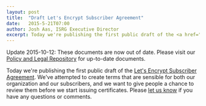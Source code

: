 ```yaml
---
layout: post
title:  "Draft Let's Encrypt Subscriber Agreement"
date:   2015-5-21T07:00
author: Josh Aas, ISRG Executive Director
excerpt: Today we're publishing the first public draft of the <a href="/documents/LE-SA-v1.0-June-23-2015.pdf">Let's Encrypt Subscriber Agreement</a>.
---
```


Update 2015-10-12: These documents are now out of date. Please visit our <a
href="https://letsencrypt.org/repository/">Policy and Legal Repository</a> for
up-to-date documents.

Today we're publishing the first public draft of the <a href="/documents/LE-SA-v1.0-June-23-2015.pdf">Let's Encrypt Subscriber Agreement</a>. We've attempted to create terms that are sensible for both our organization and our subscribers, and we want to give people a chance to review them before we start issuing certificates. Please <a href="https://groups.google.com/a/letsencrypt.org/forum/#!forum/ca-dev">let us know</a> if you have any questions or comments.
